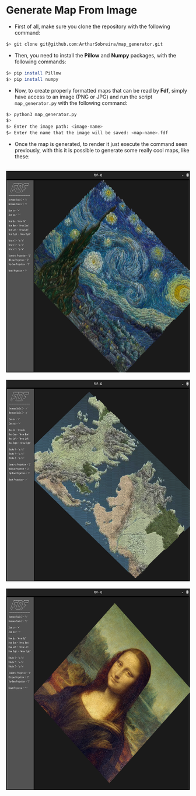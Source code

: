 # Generate Map From Image

* First of all, make sure you clone the repository with the following command:

```bash
$> git clone git@github.com:ArthurSobreira/map_generator.git
```

* Then, you need to install the <strong>Pillow</strong> and <strong>Numpy</strong> packages, with the following commands:

```bash
$> pip install Pillow
$> pip install numpy
```

* Now, to create properly formatted maps that can be read by <strong>Fdf</strong>, simply have access to an image (PNG or JPG)
  and run the script <code>map_generator.py</code> with the following command:

```bash
$> python3 map_generator.py
$>
$> Enter the image path: <image-name>
$> Enter the name that the image will be saved: <map-name>.fdf
```

* Once the map is generated, to render it just execute the command seen previously, with this it is possible to generate some really cool maps, like these:

<br>

<div align="center">
  <a href="images/van-gogh.png" target="_blank">
      <img height=550 src="images/van-gogh.png">
   </a>
</div><br>
<div align="center">
   <a href="images/got_map.png" target="_blank">
      <img height=550 src="images/got_map.png">
   </a>
</div><br>
<div align="center">
   <a href="images/monalisa.png" target="_blank">
      <img height=550 src="images/monalisa.png">
   </a>
</div><br>
